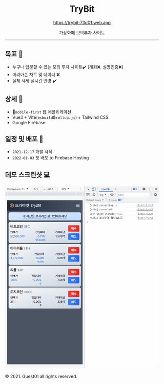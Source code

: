 <div align=center>
<h1>TryBit</h1>
<a href="https://trybit-73d01.web.app">https://trybit-73d01.web.app</a>
<p>가상화폐 모의투자 사이트</p>
</div>

---

## 목표 :dart:
- 누구나 입문할 수 있는 모의 투자 사이트:heavy_check_mark: (계좌:x:, 실명인증:x:)
- 머리아픈 차트 및 데이터 :x:
- 실제 시세 실시간 반영 :heavy_check_mark:

## 상세 :memo:
- :iphone:`mobile-first` 웹 애플리케이션
- Vue3 + Vite(`esbuild`&`rollup.js`) + Tailwind CSS
- Google Firebase

## 일정 및 배포 :rocket:
- `2021-12-17` 개발 시작
- `2022-01-03` 첫 배포 to Firebase Hosting

## 데모 스크린샷 :computer:
![loginScreen](loginAnimation.gif)

:copyright: 2021. Guest01 all rights reserved.
